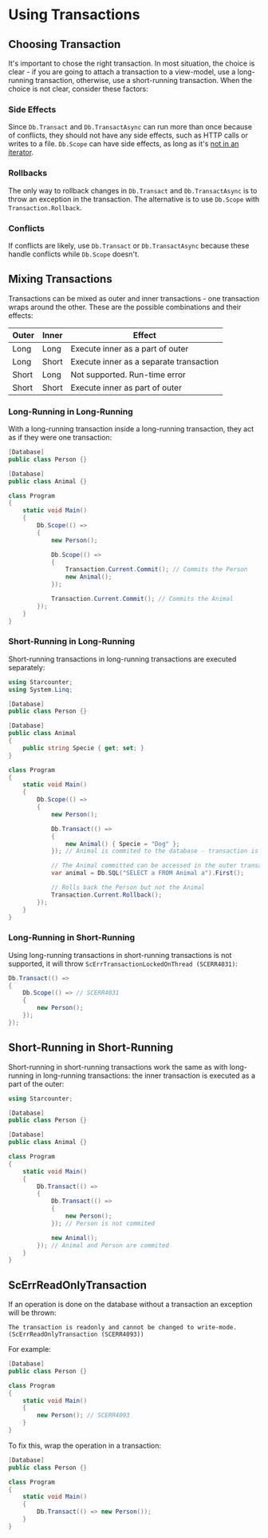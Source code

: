 # Using Transactions

## Choosing Transaction

It's important to chose the right transaction. In most situation, the choice is clear - if you are going to attach a transaction to a view-model, use a long-running transaction, otherwise, use a short-running transaction. When the choice is not clear, consider these factors:

### Side Effects

Since `Db.Transact` and `Db.TransactAsync` can run more than once because of conflicts, they should not have any side effects, such as HTTP calls or writes to a file. `Db.Scope` can have side effects, as long as it's [not in an iterator](../long-running-transactions/#scerriteratorclosed-scerr4139). 

### Rollbacks

The only way to rollback changes in `Db.Transact` and `Db.TransactAsync` is to throw an exception in the transaction. The alternative is to use `Db.Scope` with `Transaction.Rollback`.

### Conflicts

If conflicts are likely, use `Db.Transact` or `Db.TransactAsync` because these handle conflicts while `Db.Scope` doesn't.

## Mixing Transactions

Transactions can be mixed as outer and inner transactions - one transaction wraps around the other. These are the possible combinations and their effects:

| Outer | Inner | Effect                                  |
|-------|-------|-----------------------------------------|
| Long  | Long  | Execute inner as a part of outer        |
| Long  | Short | Execute inner as a separate transaction |
| Short | Long  | Not supported. Run-time error           |
| Short | Short | Execute inner as part of outer          |

### Long-Running in Long-Running

With a long-running transaction inside a long-running transaction, they act as if they were one transaction:

```cs
[Database]
public class Person {}

[Database]
public class Animal {}

class Program
{
    static void Main()
    {
        Db.Scope(() =>
        {
            new Person();

            Db.Scope(() =>
            {
                Transaction.Current.Commit(); // Commits the Person
                new Animal();
            });

            Transaction.Current.Commit(); // Commits the Animal
        });
    }
}
```

### Short-Running in Long-Running

Short-running transactions in long-running transactions are executed separately: 

```cs
using Starcounter;
using System.Linq;

[Database]
public class Person {}

[Database]
public class Animal
{
    public string Specie { get; set; }
}

class Program
{
    static void Main()
    {
        Db.Scope(() =>
        {
            new Person();

            Db.Transact(() =>
            {
                new Animal() { Specie = "Dog" };
            }); // Animal is commited to the database - transaction is done

            // The Animal committed can be accessed in the outer transaction
            var animal = Db.SQL("SELECT a FROM Animal a").First();

            // Rolls back the Person but not the Animal
            Transaction.Current.Rollback();
        });
    }
}
```

### Long-Running in Short-Running

Using long-running transactions in short-running transactions is not supported, it will throw `ScErrTransactionLockedOnThread (SCERR4031)`:

```cs
Db.Transact(() =>
{
    Db.Scope(() => // SCERR4031
    {
        new Person(); 
    });
}); 
```

## Short-Running in Short-Running

Short-running in short-running transactions work the same as with long-running in long-running transactions: the inner transaction is executed as a part of the outer:

```cs
using Starcounter;

[Database]
public class Person {}

[Database]
public class Animal {}

class Program
{
    static void Main()
    {
        Db.Transact(() =>
        {
            Db.Transact(() =>
            {
                new Person();
            }); // Person is not commited

            new Animal();
        }); // Animal and Person are commited
    }
}
```

## ScErrReadOnlyTransaction

If an operation is done on the database without a transaction an exception will be thrown:
```
The transaction is readonly and cannot be changed to write-mode. (ScErrReadOnlyTransaction (SCERR4093))
```

For example:

```cs
[Database]
public class Person {}

class Program
{
    static void Main()
    {
        new Person(); // SCERR4093
    }
}
```

To fix this, wrap the operation in a transaction:

```cs
[Database]
public class Person {}

class Program
{
    static void Main()
    {
        Db.Transact(() => new Person());
    }
}
```